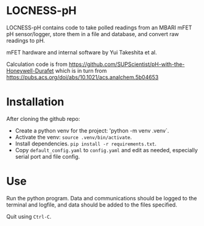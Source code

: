 # LOCNESS-pH

LOCNESS-pH contains code to take polled readings from an MBARI mFET pH sensor/logger, store them in a file and database, and convert raw readings to pH.

mFET hardware and internal software by Yui Takeshita et al.

Calculation code is from https://github.com/SUPScientist/pH-with-the-Honeywell-Durafet which is in turn from https://pubs.acs.org/doi/abs/10.1021/acs.analchem.5b04653

# Installation

After cloning the github repo:

* Create a python venv for the project: 'python -m venv .venv`. 
* Activate the venv: `source .venv/bin/activate`. 
* Install dependencies. `pip install -r requirements.txt`.
* Copy `default_config.yaml` to `config.yaml` and edit as needed, 
especially serial port and file config. 

# Use

Run the python program. Data and communications should be logged to the terminal and logfile, and data should be added to the files specified.

Quit using `Ctrl-C`.
